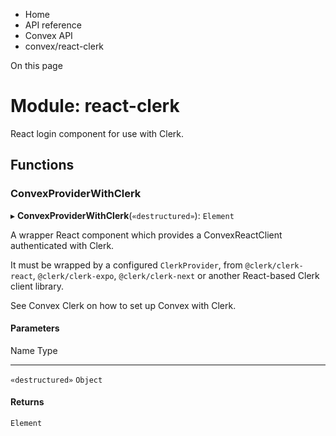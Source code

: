 <div>

<div>

<div>

<div>

-   Home
-   API reference
-   Convex API
-   convex/react-clerk

<div>

On this page

</div>

<div>

<div>

# Module: react-clerk

</div>

React login component for use with Clerk.

## Functions​

### ConvexProviderWithClerk​

▸ **ConvexProviderWithClerk**(`«destructured»`): `Element`

A wrapper React component which provides a ConvexReactClient
authenticated with Clerk.

It must be wrapped by a configured `ClerkProvider`, from
`@clerk/clerk-react`, `@clerk/clerk-expo`, `@clerk/clerk-next` or
another React-based Clerk client library.

See Convex Clerk on how to set up Convex with Clerk.

#### Parameters​

  Name               Type
  ------------------ ----------
  `«destructured»`   `Object`

#### Returns​

`Element`

</div>

</div>

</div>

</div>

</div>
